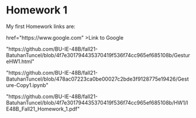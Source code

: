 <html>
<body>
   <h1>Homework 1</h1> 
<p>My first Homework links are:<p>
    <a> href="https://www.google.com" >Link to Google</a>
   <p> "https://github.com/BU-IE-48B/fall21-BatuhanTuncel/blob/4f7e301794435370419f536f74cc965ef685108b/GestureHW1.html" <p>
   <p> "https://github.com/BU-IE-48B/fall21-BatuhanTuncel/blob/478ac07223ca0be00027c2bde3f9128775e19426/Gesture-Copy1.ipynb" <p>
   <p> "https://github.com/BU-IE-48B/fall21-BatuhanTuncel/blob/4f7e301794435370419f536f74cc965ef685108b/HW1/IE48B_Fall21_Homework_1.pdf" </p>
</body>
</html>
